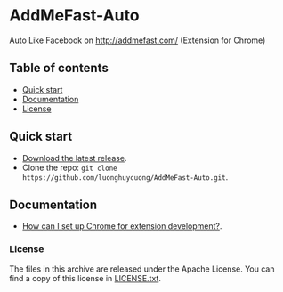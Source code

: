 # AddMeFast-Auto
Auto Like Facebook on http://addmefast.com/ (Extension for Chrome)

## Table of contents

- [Quick start](#quick-start)
- [Documentation](#documentation)
- [License](#license)

## Quick start

- [Download the latest release](https://github.com/luonghuycuong/AddMeFast-Auto/archive/v1.0.zip).
- Clone the repo: `git clone https://github.com/luonghuycuong/AddMeFast-Auto.git`.

## Documentation

- [How can I set up Chrome for extension development?](https://developer.chrome.com/extensions/faq#faq-dev-01).

### License

The files in this archive are released under the Apache License.
You can find a copy of this license in [LICENSE.txt](LICENSE.txt).
